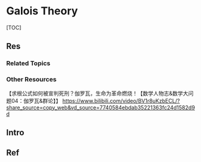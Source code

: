 # Galois Theory

[TOC]



## Res
### Related Topics


### Other Resources
【求根公式如何被宣判死刑？伽罗瓦，生命为革命燃烧！【数学人物志&数学大问题04：伽罗瓦&群论】】 https://www.bilibili.com/video/BV1r8uKzbECL/?share_source=copy_web&vd_source=7740584ebdab35221363fc24d1582d9d



## Intro



## Ref
[👍 伽罗华域（Galois Field）上的四则运算]: https://abcdxyzk.github.io/blog/2018/04/16/isal-erase-3/
